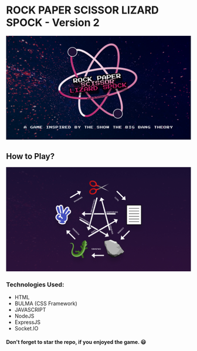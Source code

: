 # ROCK PAPER SCISSOR LIZARD SPOCK - Version 2

![RPSLS](public/assets/MetaImage.jpg)

## How to Play?

![RPLSLS- Rules](public/assets/RulesImageforMD.jpg)

### Technologies Used:

- HTML
- BULMA (CSS Framework)
- JAVASCRIPT
- NodeJS
- ExpressJS
- Socket.IO

#### Don't forget to star the repo, if you enjoyed the game. :smiley:
